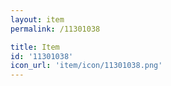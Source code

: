 ```yaml
---
layout: item
permalink: /11301038

title: Item
id: '11301038'
icon_url: 'item/icon/11301038.png'
---
```

